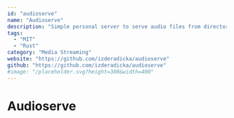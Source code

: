 ```yaml
---
id: "audioserve"
name: "Audioserve"
description: "Simple personal server to serve audio files from directories (audiobooks, music, podcasts...). Focused on simplicity and supports sync of play position between clients."
tags:
  - "MIT"
  - "Rust"
category: "Media Streaming"
website: "https://github.com/izderadicka/audioserve"
github: "https://github.com/izderadicka/audioserve"
#image: "/placeholder.svg?height=300&width=400"
---
```


# Audioserve
